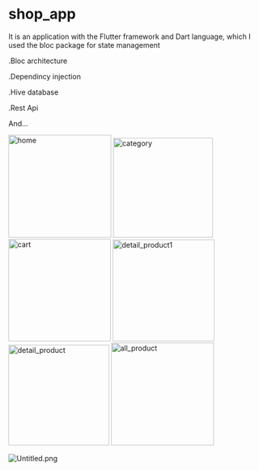 # shop_app

It is an application with the Flutter framework and Dart language, which I used the bloc package for state management

.Bloc architecture

.Dependincy injection

.Hive database

.Rest Api

 And...

<img width="203" alt="home" src="https://github.com/MehdiKeshavarz/app-shop/assets/94130466/47bddfad-87f1-477c-aa0c-0c31d39b8aed">


<img width="197" alt="category" src="https://github.com/MehdiKeshavarz/app-shop/assets/94130466/9d80e5ec-006e-483b-884d-9d2a4f5cc2d1">

<img width="202" alt="cart" src="https://github.com/MehdiKeshavarz/app-shop/assets/94130466/c0c25ce7-3e68-4f4d-b67c-e075188d30a9">

<img width="201" alt="detail_product1" src="https://github.com/MehdiKeshavarz/app-shop/assets/94130466/ea648a4a-f9cd-455b-9ad9-d810c3154d23">


<img width="199" alt="detail_product" src="https://github.com/MehdiKeshavarz/app-shop/assets/94130466/638488d3-1e78-40a1-a371-9d3b2795ec1b">

<img width="203" alt="all_product" src="https://github.com/MehdiKeshavarz/app-shop/assets/94130466/9c9fa39f-f37a-4f2c-9f43-7fccb6f496b5">


![Untitled.png](..%2F..%2FUsers%2Ffardi%2FOneDrive%2FDesktop%2FUntitled.png)
